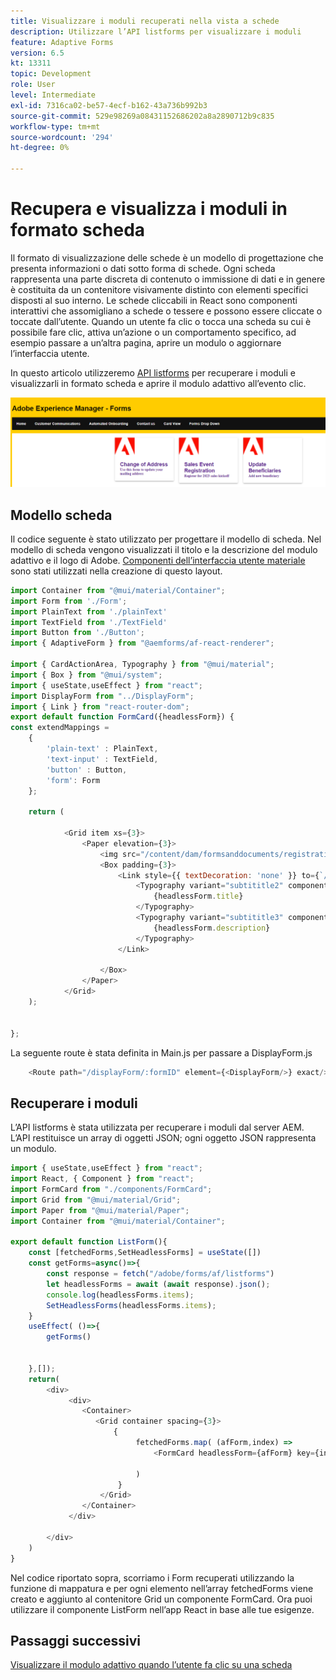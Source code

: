```yaml
---
title: Visualizzare i moduli recuperati nella vista a schede
description: Utilizzare l’API listforms per visualizzare i moduli
feature: Adaptive Forms
version: 6.5
kt: 13311
topic: Development
role: User
level: Intermediate
exl-id: 7316ca02-be57-4ecf-b162-43a736b992b3
source-git-commit: 529e98269a08431152686202a8a2890712b9c835
workflow-type: tm+mt
source-wordcount: '294'
ht-degree: 0%

---
```


# Recupera e visualizza i moduli in formato scheda

Il formato di visualizzazione delle schede è un modello di progettazione che presenta informazioni o dati sotto forma di schede. Ogni scheda rappresenta una parte discreta di contenuto o immissione di dati e in genere è costituita da un contenitore visivamente distinto con elementi specifici disposti al suo interno.
Le schede cliccabili in React sono componenti interattivi che assomigliano a schede o tessere e possono essere cliccate o toccate dall’utente. Quando un utente fa clic o tocca una scheda su cui è possibile fare clic, attiva un’azione o un comportamento specifico, ad esempio passare a un’altra pagina, aprire un modulo o aggiornare l’interfaccia utente.

In questo articolo utilizzeremo [API listforms](https://opensource.adobe.com/aem-forms-af-runtime/api/#tag/List-Forms/operation/listForms) per recuperare i moduli e visualizzarli in formato scheda e aprire il modulo adattivo all’evento clic.

![vista a schede](./assets/card-view-forms.png)

## Modello scheda

Il codice seguente è stato utilizzato per progettare il modello di scheda. Nel modello di scheda vengono visualizzati il titolo e la descrizione del modulo adattivo e il logo di Adobe. [Componenti dell’interfaccia utente materiale](https://mui.com/) sono stati utilizzati nella creazione di questo layout.



```javascript
import Container from "@mui/material/Container";
import Form from './Form';
import PlainText from './plainText'
import TextField from './TextField'
import Button from './Button';
import { AdaptiveForm } from "@aemforms/af-react-renderer";

import { CardActionArea, Typography } from "@mui/material";
import { Box } from "@mui/system";
import { useState,useEffect } from "react";
import DisplayForm from "../DisplayForm";
import { Link } from "react-router-dom";
export default function FormCard({headlessForm}) {
const extendMappings =
    {
        'plain-text' : PlainText,
        'text-input' : TextField,
        'button' : Button,
        'form': Form
    };
   
    return (
        
            <Grid item xs={3}>
                <Paper elevation={3}>
                    <img src="/content/dam/formsanddocuments/registrationform/jcr:content/renditions/cq5dam.thumbnail.48.48.png" className="img"/>
                    <Box padding={3}>
                        <Link style={{ textDecoration: 'none' }} to={`/displayForm${headlessForm.id}`}>
                            <Typography variant="subtititle2" component="h2">
                                {headlessForm.title}
                            </Typography>
                            <Typography variant="subtititle3" component="h4">
                                {headlessForm.description}
                            </Typography>
                        </Link>
                
                    </Box>
                </Paper>
            </Grid>
    );
    

};
```

La seguente route è stata definita in Main.js per passare a DisplayForm.js

```javascript
    <Route path="/displayForm/:formID" element={<DisplayForm/>} exact/>
```

## Recuperare i moduli

L’API listforms è stata utilizzata per recuperare i moduli dal server AEM. L’API restituisce un array di oggetti JSON; ogni oggetto JSON rappresenta un modulo.

```javascript
import { useState,useEffect } from "react";
import React, { Component } from "react";
import FormCard from "./components/FormCard";
import Grid from "@mui/material/Grid";
import Paper from "@mui/material/Paper";
import Container from "@mui/material/Container";
 
export default function ListForm(){
    const [fetchedForms,SetHeadlessForms] = useState([])
    const getForms=async()=>{
        const response = fetch("/adobe/forms/af/listforms")
        let headlessForms = await (await response).json();
        console.log(headlessForms.items);
        SetHeadlessForms(headlessForms.items);
    }
    useEffect( ()=>{
        getForms()
        

    },[]);
    return(
        <div>
             <div>
                <Container>
                   <Grid container spacing={3}>
                       {
                            fetchedForms.map( (afForm,index) =>
                                <FormCard headlessForm={afForm} key={index}/>
                         
                            )
                        }
                    </Grid>
                </Container>
             </div>

        </div>
    )
}
```

Nel codice riportato sopra, scorriamo i Form recuperati utilizzando la funzione di mappatura e per ogni elemento nell’array fetchedForms viene creato e aggiunto al contenitore Grid un componente FormCard. Ora puoi utilizzare il componente ListForm nell’app React in base alle tue esigenze.

## Passaggi successivi

[Visualizzare il modulo adattivo quando l’utente fa clic su una scheda](./open-form-card-view.md)